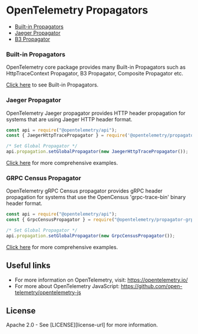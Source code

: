 # OpenTelemetry Propagators

  - [Built-in Propagators](#built-in-propagators)
  - [Jaeger Propagator](#jaeger-propagator)
  - [B3 Propagator](#b3-propagator)


### Built-in Propagators

OpenTelemetry core package provides many Built-in Propagators such as HttpTraceContext Propagator, B3 Propagator, Composite Propagator etc.

[Click here](https://github.com/open-telemetry/opentelemetry-js/tree/master/packages/opentelemetry-core#built-in-propagators) to see Built-in Propagators.


### Jaeger Propagator

OpenTelemetry Jaeger propagator provides HTTP header propagation for systems that are using Jaeger HTTP header format.

```js
const api = require("@opentelemetry/api");
const { JaegerHttpTracePropagator } = require('@opentelemetry/propagator-jaeger');

/* Set Global Propagator */
api.propagation.setGlobalPropagator(new JaegerHttpTracePropagator());
```

[Click here](opentelemetry-propagator-jaeger/README.md) for more comprehensive examples.

### GRPC Census Propagator

OpenTelemetry gRPC Census propagator provides gRPC header propagation for systems that use the OpenCensus 'grpc-trace-bin' binary header format.

```js
const api = require("@opentelemetry/api");
const { GrpcCensusPropagator } = require("@opentelemetry/propagator-grpc-census-binary");

/* Set Global Propagator */
api.propagation.setGlobalPropagator(new GrpcCensusPropagator());
```

[Click here](opentelemetry-propagator-grpc-census-binary/README.md) for more comprehensive examples.


## Useful links

- For more information on OpenTelemetry, visit: <https://opentelemetry.io/>
- For more about OpenTelemetry JavaScript: <https://github.com/open-telemetry/opentelemetry-js>

## License

Apache 2.0 - See [LICENSE][license-url] for more information.

